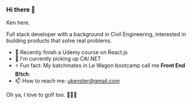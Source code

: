 ### Hi there 👋
Ken here.

Full stack developer with a background in Civil Engineering, interested in building products that solve real problems.

- 🚀 Recently finish a Udemy course on React.js
- 🌱 I'm currently picking up C#/.NET
- ⚡ Fun fact: My batchmates in Le Wagon bootcamp call me **Front End B!tch**.
- 📫 How to reach me: ukenster@gmail.com

Oh ya, I love to golf too. 🏌️‍♀️⛳


<!--
**cokenol/cokenol** is a ✨ _special_ ✨ repository because its `README.md` (this file) appears on your GitHub profile.

Here are some ideas to get you started:

- 🔭 I’m currently working on improving my bootcamp product: [GolfQueue](https://golf-queue-club.herokuapp.com/)
- 🔭 I’m currently working on ...
- 🌱 I’m currently learning react.js.
- 👯 I’m looking to collaborate on ...
- 🤔 I’m looking for help with ...
- 💬 Ask me about ...
- 📫 How to reach me: ...
- 😄 Pronouns: ...
- ⚡ Fun fact: ...
-->
